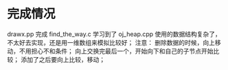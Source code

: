 

# 完成情况
drawx.pp 完成
find_the_way.c 学习到了
oj_heap.cpp 使用的数据结构复杂了，不太好去实现，还是用一维数组来模拟比较好；
            注意：
            删除数据的时候，向上移动，不用担心不和条件；
            向上交换完最后一个，开始向下和自己的子节点开始比较；
            添加了之后要向上比较，移动；